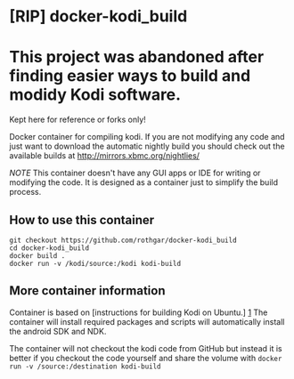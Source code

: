 [RIP] docker-kodi_build
=================

This project was abandoned after finding easier ways to build and modidy Kodi software.
========

Kept here for reference or forks only!

Docker container for compiling kodi. If you are not modifying any code and just want to
download the automatic nightly build you should check out the available builds at
http://mirrors.xbmc.org/nightlies/

*NOTE* This container doesn't have any GUI apps or IDE for writing or modifying the code. 
It is designed as a container just to simplify the build process.

## How to use this container

```
git checkout https://github.com/rothgar/docker-kodi_build
cd docker-kodi_build
docker build .
docker run -v /kodi/source:/kodi kodi-build
```

## More container information

Container is based on [instructions for building Kodi on Ubuntu.] [1]
The container will install required packages and scripts will automatically install
the android SDK and NDK.

The container will not checkout the kodi code from GitHub but instead it is better if you
checkout the code yourself and share the volume with `docker run -v /source:/destination kodi-build`

 [1]: https://github.com/xbmc/xbmc/blob/master/docs/README.android
